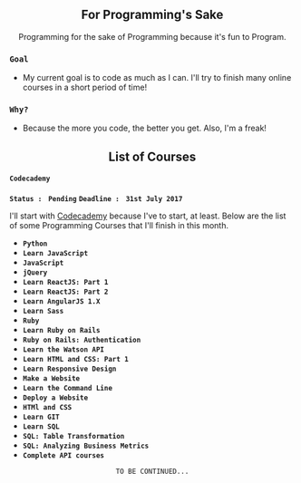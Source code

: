 <h2 align="center">For Programming's Sake</h2>

<p align="center">Programming for the sake of Programming because it's fun to Program.</p>

### `Goal`


- My current goal is to code as much as I can. I'll try to finish many online courses in a short period of time!

### `Why?`


- Because the more you code, the better you get. Also, I'm a freak!


<h2 align="center">List of Courses</h2>

#### `Codecademy`

__`Status : `__ __`Pending`__
__`Deadline : `__ __`31st July 2017`__

I'll start with [Codecademy](https://www.codecademy.com) because I've to start, at least. Below are the list of some Programming Courses that I'll finish in this month. 

- __`Python`__
- __`Learn JavaScript`__
- __`JavaScript`__
- __`jQuery`__
- __`Learn ReactJS: Part 1`__
- __`Learn ReactJS: Part 2`__
- __`Learn AngularJS 1.X`__
- __`Learn Sass`__
- __`Ruby`__
- __`Learn Ruby on Rails`__
- __`Ruby on Rails: Authentication`__
- __`Learn the Watson API`__
- __`Learn HTML and CSS: Part 1`__
- __`Learn Responsive Design`__
- __`Make a Website`__
- __`Learn the Command Line`__
- __`Deploy a Website`__
- __`HTMl and CSS`__
- __`Learn GIT`__
- __`Learn SQL`__
- __`SQL: Table Transformation`__
- __`SQL: Analyzing Business Metrics`__
- __`Complete API courses`__

<p align="center"><code>TO BE CONTINUED...</code></p>
